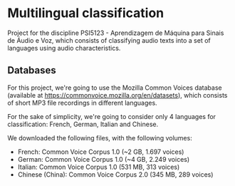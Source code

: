 # Multilingual classification

Project for the discipline PSI5123 - Aprendizagem de Máquina para Sinais de Áudio e Voz, which consists of classifying audio texts into a set of languages using audio characteristics.

## Databases

For this project, we're going to use the Mozilla Common Voices database (available at https://commonvoice.mozilla.org/en/datasets), which consists of short MP3 file recordings in different languages.

For the sake of simplicity, we're going to consider only 4 languages for classification: French, German, Italian and Chinese.

We downloaded the following files, with the following volumes:

- French: Common Voice Corpus 1.0 (~2 GB, 1.697 voices)
- German: Common Voice Corpus 1.0 (~4 GB, 2.249 voices)
- Italian: Common Voice Corpus 1.0 (531 MB, 313 voices)
- Chinese (China): Common Voice Corpus 2.0 (345 MB, 289 voices)
